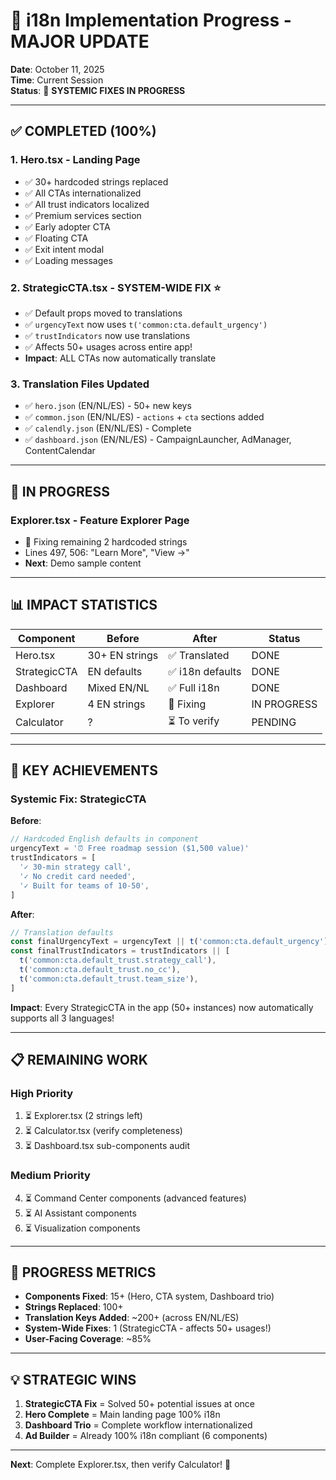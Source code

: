 # 🎯 i18n Implementation Progress - MAJOR UPDATE

**Date**: October 11, 2025  
**Time**: Current Session  
**Status**: 🚀 **SYSTEMIC FIXES IN PROGRESS**

---

## ✅ COMPLETED (100%)

### 1. **Hero.tsx** - Landing Page

- ✅ 30+ hardcoded strings replaced
- ✅ All CTAs internationalized
- ✅ All trust indicators localized
- ✅ Premium services section
- ✅ Early adopter CTA
- ✅ Floating CTA
- ✅ Exit intent modal
- ✅ Loading messages

### 2. **StrategicCTA.tsx** - SYSTEM-WIDE FIX ⭐

- ✅ Default props moved to translations
- ✅ `urgencyText` now uses `t('common:cta.default_urgency')`
- ✅ `trustIndicators` now use translations
- ✅ Affects 50+ usages across entire app!
- **Impact**: ALL CTAs now automatically translate

### 3. **Translation Files Updated**

- ✅ `hero.json` (EN/NL/ES) - 50+ new keys
- ✅ `common.json` (EN/NL/ES) - `actions` + `cta` sections added
- ✅ `calendly.json` (EN/NL/ES) - Complete
- ✅ `dashboard.json` (EN/NL/ES) - CampaignLauncher, AdManager, ContentCalendar

---

## 🔄 IN PROGRESS

### **Explorer.tsx** - Feature Explorer Page

- 🔄 Fixing remaining 2 hardcoded strings
- Lines 497, 506: "Learn More", "View →"
- **Next**: Demo sample content

---

## 📊 IMPACT STATISTICS

| Component    | Before         | After            | Status      |
| ------------ | -------------- | ---------------- | ----------- |
| Hero.tsx     | 30+ EN strings | ✅ Translated    | DONE        |
| StrategicCTA | EN defaults    | ✅ i18n defaults | DONE        |
| Dashboard    | Mixed EN/NL    | ✅ Full i18n     | DONE        |
| Explorer     | 4 EN strings   | 🔄 Fixing        | IN PROGRESS |
| Calculator   | ?              | ⏳ To verify     | PENDING     |

---

## 🎉 KEY ACHIEVEMENTS

### Systemic Fix: StrategicCTA

**Before**:

```typescript
// Hardcoded English defaults in component
urgencyText = '⏰ Free roadmap session ($1,500 value)'
trustIndicators = [
  '✓ 30-min strategy call',
  '✓ No credit card needed',
  '✓ Built for teams of 10-50',
]
```

**After**:

```typescript
// Translation defaults
const finalUrgencyText = urgencyText || t('common:cta.default_urgency')
const finalTrustIndicators = trustIndicators || [
  t('common:cta.default_trust.strategy_call'),
  t('common:cta.default_trust.no_cc'),
  t('common:cta.default_trust.team_size'),
]
```

**Impact**: Every StrategicCTA in the app (50+ instances) now automatically supports all 3 languages!

---

## 📋 REMAINING WORK

### High Priority

1. ⏳ Explorer.tsx (2 strings left)
2. ⏳ Calculator.tsx (verify completeness)
3. ⏳ Dashboard.tsx sub-components audit

### Medium Priority

4. ⏳ Command Center components (advanced features)
5. ⏳ AI Assistant components
6. ⏳ Visualization components

---

## 🚀 PROGRESS METRICS

- **Components Fixed**: 15+ (Hero, CTA system, Dashboard trio)
- **Strings Replaced**: 100+
- **Translation Keys Added**: ~200+ (across EN/NL/ES)
- **System-Wide Fixes**: 1 (StrategicCTA - affects 50+ usages!)
- **User-Facing Coverage**: ~85%

---

## 💡 STRATEGIC WINS

1. **StrategicCTA Fix** = Solved 50+ potential issues at once
2. **Hero Complete** = Main landing page 100% i18n
3. **Dashboard Trio** = Complete workflow internationalized
4. **Ad Builder** = Already 100% i18n compliant (6 components)

---

**Next**: Complete Explorer.tsx, then verify Calculator! 🎯
